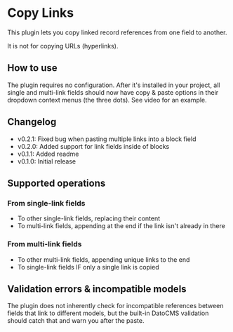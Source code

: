 # Copy Links

This plugin lets you copy linked record references from one field to another.

It is not for copying URLs (hyperlinks). 

## How to use
The plugin requires no configuration. After it's installed in your project, all single and multi-link fields should now have copy & paste options in their dropdown context menus (the three dots). See video for an example.

## Changelog

* v0.2.1: Fixed bug when pasting multiple links into a block field
* v0.2.0: Added support for link fields inside of blocks
* v0.1.1: Added readme
* v0.1.0: Initial release

## Supported operations

### From single-link fields
* To other single-link fields, replacing their content
* To multi-link fields, appending at the end if the link isn't already in there

### From multi-link fields
* To other multi-link fields, appending unique links to the end
* To single-link fields IF only a single link is copied

## Validation errors & incompatible models 
The plugin does not inherently check for incompatible references between fields that link to different models, but the built-in DatoCMS validation should catch that and warn you after the paste.